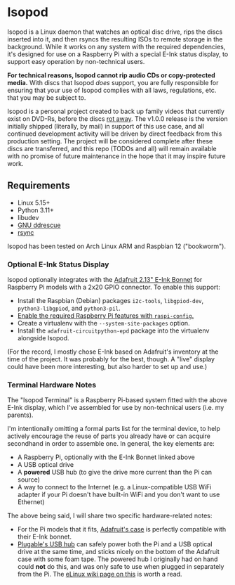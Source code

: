 # Isopod

Isopod is a Linux daemon that watches an optical disc drive, rips the discs
inserted into it, and then rsyncs the resulting ISOs to remote storage in the
background. While it works on any system with the required dependencies, it's
designed for use on a Raspberry Pi with a special E-Ink status display, to
support easy operation by non-technical users.

**For technical reasons, Isopod cannot rip audio CDs or copy-protected media.**
With discs that Isopod _does_ support, you are fully responsible for ensuring
that your use of Isopod complies with all laws, regulations, etc. that you may
be subject to.

Isopod is a personal project created to back up family videos that currently
exist on DVD-Rs, before the discs [rot away](https://en.wikipedia.org/wiki/Disc_rot).
The v1.0.0 release is the version initially shipped (literally, by mail) in
support of this use case, and all continued development activity will be driven
by direct feedback from this production setting. The project will be considered
complete after these discs are transferred, and this repo (TODOs and all) will
remain available with no promise of future maintenance in the hope that it may
inspire future work.

## Requirements

- Linux 5.15+
- Python 3.11+
- libudev
- [GNU ddrescue](https://www.gnu.org/software/ddrescue/)
- [rsync](https://rsync.samba.org/)

Isopod has been tested on Arch Linux ARM and Raspbian 12 ("bookworm").

### Optional E-Ink Status Display

Isopod optionally integrates with the [Adafruit 2.13" E-Ink Bonnet][bonnet] for
Raspberry Pi models with a 2x20 GPIO connector. To enable this support:

- Install the Raspbian (Debian) packages `i2c-tools`, `libgpiod-dev`,
  `python3-libgpiod`, and `python3-pil`.
- [Enable the required Raspberry Pi features with `raspi-config`.][raspi-config]
- Create a virtualenv with the `--system-site-packages` option.
- Install the `adafruit-circuitpython-epd` package into the virtualenv alongside
  Isopod.

[bonnet]: https://www.adafruit.com/product/4687
[raspi-config]: https://learn.adafruit.com/circuitpython-on-raspberrypi-linux/installing-circuitpython-on-raspberry-pi#manual-install-3157124

(For the record, I mostly chose E-Ink based on Adafruit's inventory at the time
of the project. It was probably for the best, though. A "live" display could
have been more interesting, but also harder to set up and use.)

### Terminal Hardware Notes

The "Isopod Terminal" is a Raspberry Pi-based system fitted with the above E-Ink
display, which I've assembled for use by non-technical users (i.e. my parents).

I'm intentionally omitting a formal parts list for the terminal device, to help
actively encourage the reuse of parts you already have or can acquire secondhand
in order to assemble one. In general, the key elements are:

- A Raspberry Pi, optionally with the E-Ink Bonnet linked above
- A USB optical drive
- A **powered** USB hub (to give the drive more current than the Pi can source)
- A way to connect to the Internet (e.g. a Linux-compatible USB WiFi adapter if
  your Pi doesn't have built-in WiFi and you don't want to use Ethernet)

The above being said, I will share two specific hardware-related notes:

- For the Pi models that it fits, [Adafruit's case][case] is perfectly
  compatible with their E-Ink bonnet.
- [Plugable's USB hub][hub] can safely power both the Pi and a USB optical drive
  at the same time, and sticks nicely on the bottom of the Adafruit case with
  some foam tape. The powered hub I originally had on hand could **not** do
  this, and was only safe to use when plugged in separately from the Pi. The
  [eLinux wiki page on this][elinux] is worth a read.

[case]: https://www.adafruit.com/product/2258
[hub]: https://plugable.com/products/usb2-hub4bc
[elinux]: https://elinux.org/RPi_Powered_USB_Hubs
